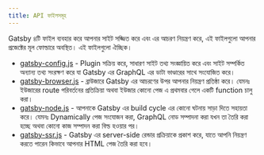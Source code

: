 ```yaml
---
title: API ফাইলসমূহ
---
```


Gatsby ৪টি ফাইল ব্যবহার করে আপনার সাইট সজ্জিত করে এবং এর আচরণ নিয়ন্ত্রণ করে, এই ফাইলগুলো আপনার প্রজেক্টের মূল ফোল্ডারে অবস্থিত। এই ফাইলগুলো ঐচ্ছিক।

- [gatsby-config.js](/docs/api-files-gatsby-config) - Plugin সক্রিয় করে, সাধারণ সাইট তথ্য সংজ্ঞায়িত করে এবং সাইট সম্পর্কিত অন্যান্য তথ্য সংরক্ষণ করে যা Gatsby এর GraphQL এর ডাটা ভাণ্ডারের সাথে সংযোজিত করে।
- [gatsby-browser.js](/docs/api-files-gatsby-browser) - ব্রাউজারে Gatsby এর আচরণের উপর আপনার নিয়ন্ত্রণ প্রতিষ্ঠা করে। যেমনঃ ইউজারের route পরিবর্তনের প্রতিক্রিয়া অথবা ইউজার কোনো পেজ এ প্রথমবার গেলে একটি function চালু করা।
- [gatsby-node.js](/docs/api-files-gatsby-node) - আপনাকে Gatsby এর build cycle এর কোনো ঘটনায় সাড়া দিতে সহায়তা করে। যেমনঃ Dynamically পেজ সংযোজন করা, GraphQL নোড সম্পাদনা করা যখন তা তৈরি করা হচ্ছে অথবা কোনো কাজ সম্পাদন করা বিল্ড হওয়ার পর।
- [gatsby-ssr.js](/docs/api-files-gatsby-ssr) - Gatsby এর server-side রেন্ডার প্রক্রিয়াকে প্রকাশ করে, যাতে আপনি নিয়ন্ত্রণ করতে পারেন কিভাবে আপনার HTML পেজ তৈরি করা হবে।
